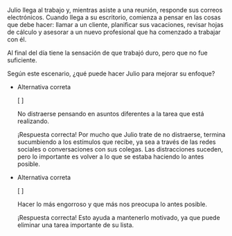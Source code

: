 Julio llega al trabajo y, mientras asiste a una reunión, responde sus correos electrónicos. Cuando llega a su escritorio, comienza a pensar en las cosas que debe hacer: llamar a un cliente, planificar sus vacaciones, revisar hojas de cálculo y asesorar a un nuevo profesional que ha comenzado a trabajar con él.

Al final del día tiene la sensación de que trabajó duro, pero que no fue suficiente.

Según este escenario, ¿qué puede hacer Julio para mejorar su enfoque?

- Alternativa correta
    
    [ ] 
    
    No distraerse pensando en asuntos diferentes a la tarea que está realizando.
    
    ¡Respuesta correcta! Por mucho que Julio trate de no distraerse, termina sucumbiendo a los estímulos que recibe, ya sea a través de las redes sociales o conversaciones con sus colegas. Las distracciones suceden, pero lo importante es volver a lo que se estaba haciendo lo antes posible.
     
- Alternativa correta
    
    [ ] 
    
    Hacer lo más engorroso y que más nos preocupa lo antes posible.
    
    ¡Respuesta correcta! Esto ayuda a mantenerlo motivado, ya que puede eliminar una tarea importante de su lista.